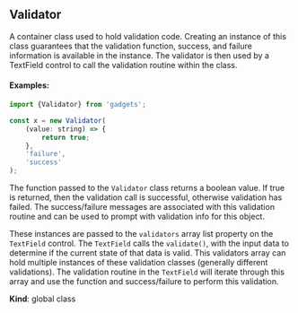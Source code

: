 <a name="Validator"></a>

## Validator
A container class used to hold validation code.  Creating an instanceof this class guarantees that the validation function, success, and failureinformation is available in the instance.  The validator is then usedby a TextField control to call the validation routine within the class.#### Examples:```javascriptimport {Validator} from 'gadgets';const x = new Validator(    (value: string) => {        return true;    },    'failure',    'success');```The function passed to the `Validator` class returns a boolean value.If true is returned, then the validation call is successful, otherwisevalidation has failed.  The success/failure messages are associatedwith this validation routine and can be used to prompt with validationinfo for this object.These instances are passed to the `validators` array list property on the`TextField` control.  The `TextField` calls the `validate()`, withthe input data to determine if the current state of that data isvalid.  This validators array can hold multiple instances of thesevalidation classes (generally different validations).  The validationroutine in the `TextField` will iterate through this array and usethe function and success/failure to perform this validation.

**Kind**: global class  
